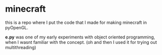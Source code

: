 # minecraft

this is a repo where I put the code that I made for making minecraft in pyOpenGL.

**e.py** was one of my early experiments with object oriented programming, when I wasnt familiar with the concept.
(oh and then I used it for trying out multithreading)
